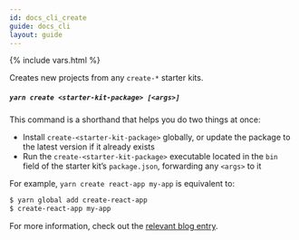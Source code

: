 ```yaml
---
id: docs_cli_create
guide: docs_cli
layout: guide
---
```


{% include vars.html %}

<p class="lead">Creates new projects from any <code>create-*</code> starter kits.</p>

##### `yarn create <starter-kit-package> [<args>]` <a class="toc" id="toc-yarn-create" href="#toc-yarn-create"></a>

This command is a shorthand that helps you do two things at once:

- Install `create-<starter-kit-package>` globally, or update the package to the
  latest version if it already exists
- Run the `create-<starter-kit-package>` executable located in the `bin` field of the starter kit’s `package.json`,
  forwarding any `<args>` to it

For example, `yarn create react-app my-app` is equivalent to:

```sh
$ yarn global add create-react-app
$ create-react-app my-app
```

For more information, check out the [relevant blog entry](https://yarnpkg.com/blog/2017/05/12/introducing-yarn/).
